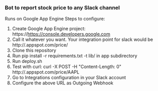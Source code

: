 ### Bot to report stock price to any Slack channel 
Runs on Google App Engine
Steps to configure:
1. Create Google App Engine project: https://https://console.developers.google.com
1. Call it whatever you want. Your integration point for slack would be http://<project-id>.appspot.com/price/<ticker>
1. Clone this repository
1. Run pip install -r requirements.txt -t lib/ in app subdirectory
1. Run deploy.sh
1. Test with curl: curl -X POST -H "Content-Length: 0" http://<project-id>.appspot.com/price/AAPL
1. Go to Integrations configuration in your Slack account
1. Configure the above URL as Outgoing Webhook
